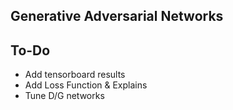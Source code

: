 ## Generative Adversarial Networks

## To-Do
* Add tensorboard results
* Add Loss Function & Explains 
* Tune D/G networks